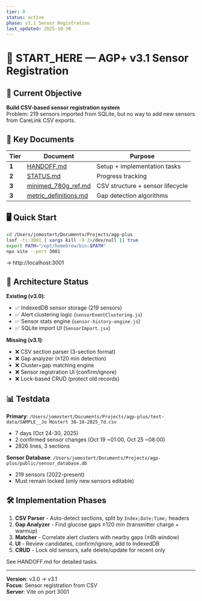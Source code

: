 ```yaml
---
tier: 0
status: active
phase: v3.1 Sensor Registration
last_updated: 2025-10-30
---
```


# 🚀 START_HERE — AGP+ v3.1 Sensor Registration

## 🎯 Current Objective

**Build CSV-based sensor registration system**  
Problem: 219 sensors imported from SQLite, but no way to add new sensors from CareLink CSV exports.

## 📂 Key Documents

| Tier | Document | Purpose |
|------|----------|---------|
| **1** | [HANDOFF.md](./HANDOFF.md) | Setup + implementation tasks |
| **2** | [STATUS.md](./docs/STATUS.md) | Progress tracking |
| **3** | [minimed_780g_ref.md](./docs/minimed_780g_ref.md) | CSV structure + sensor lifecycle |
| **3** | [metric_definitions.md](./docs/metric_definitions.md) | Gap detection algorithms |

## 🖥️ Quick Start

```bash
cd /Users/jomostert/Documents/Projects/agp-plus
lsof -ti:3001 | xargs kill -9 2>/dev/null || true
export PATH="/opt/homebrew/bin:$PATH"
npx vite --port 3001
```

→ http://localhost:3001

## 🧩 Architecture Status

**Existing (v3.0)**:
- ✅ IndexedDB sensor storage (219 sensors)
- ✅ Alert clustering logic (`sensorEventClustering.js`)
- ✅ Sensor stats engine (`sensor-history-engine.js`)
- ✅ SQLite import UI (`SensorImport.jsx`)

**Missing (v3.1)**:
- ❌ CSV section parser (3-section format)
- ❌ Gap analyzer (≥120 min detection)
- ❌ Cluster+gap matching engine
- ❌ Sensor registration UI (confirm/ignore)
- ❌ Lock-based CRUD (protect old records)

## 📊 Testdata

**Primary**: `/Users/jomostert/Documents/Projects/agp-plus/test-data/SAMPLE__Jo Mostert 30-10-2025_7d.csv`
- 7 days (Oct 24-30, 2025)
- 2 confirmed sensor changes (Oct 19 ~01:00, Oct 25 ~08:00)
- 2826 lines, 3 sections

**Sensor Database**: `/Users/jomostert/Documents/Projects/agp-plus/public/sensor_database.db`
- 219 sensors (2022-present)
- Must remain locked (only new sensors editable)

## 🛠️ Implementation Phases

1. **CSV Parser** - Auto-detect sections, split by `Index;Date;Time;` headers
2. **Gap Analyzer** - Find glucose gaps ≥120 min (transmitter charge + warmup)
3. **Matcher** - Correlate alert clusters with nearby gaps (±6h window)
4. **UI** - Review candidates, confirm/ignore, add to IndexedDB
5. **CRUD** - Lock old sensors, safe delete/update for recent only

See HANDOFF.md for detailed tasks.

---

**Version**: v3.0 → v3.1  
**Focus**: Sensor registration from CSV  
**Server**: Vite on port 3001
